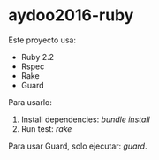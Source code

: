 # aydoo2016-ruby

Este proyecto usa:

* Ruby 2.2
* Rspec
* Rake
* Guard

Para usarlo:

1. Install dependencies: _bundle install_
2. Run test: _rake_

Para usar Guard, solo ejecutar: _guard_.

